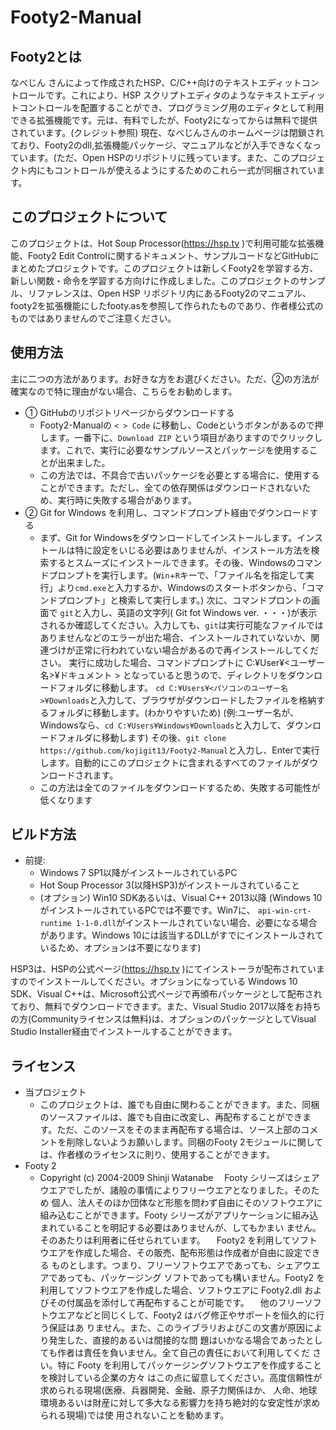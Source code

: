# Footy2-Manual
## Footy2とは
なべじん さんによって作成されたHSP、C/C++向けのテキストエディットコントロールです。これにより、HSP スクリプトエディタのようなテキストエディットコントロールを配置することができ、プログラミング用のエディタとして利用できる拡張機能です。元は、有料でしたが、Footy2になってからは無料で提供されています。(クレジット参照)
現在、なべじんさんのホームページは閉鎖されており、Footy2のdll,拡張機能パッケージ、マニュアルなどが入手できなくなっています。(ただ、Open HSPのリポジトリに残っています。また、このプロジェクト内にもコントロールが使えるようにするためのこれら一式が同梱されています。
## このプロジェクトについて
このプロジェクトは、Hot Soup Processor(https://hsp.tv )で利用可能な拡張機能、Footy2 Edit Controlに関するドキュメント、サンプルコードなどGitHubにまとめたプロジェクトです。このプロジェクトは新しくFooty2を学習する方、新しい関数・命令を学習する方向けに作成しました。このプロジェクトのサンプル、リファレンスは、Open HSP リポジトリ内にあるFooty2のマニュアル、footy2を拡張機能にしたfooty.asを参照して作られたものであり、作者様公式のものではありませんのでご注意ください。
## 使用方法
主に二つの方法があります。お好きな方をお選びください。ただ、②の方法が確実なので特に理由がない場合、こちらをお勧めします。
- ① GitHubのリポジトリページからダウンロードする
   - Footy2-Manualの `< > Code` に移動し、Codeというボタンがあるので押します。一番下に、`Download ZIP` という項目がありますのでクリックします。これで、実行に必要なサンプルソースとパッケージを使用することが出来ました。
   - この方法では、不具合で古いパッケージを必要とする場合に、使用することができます。ただし、全ての依存関係はダウンロードされないため、実行時に失敗する場合があります。
- ② Git for Windows を利用し、コマンドプロンプト経由でダウンロードする
   - まず、Git for Windowsをダウンロードしてインストールします。インストールは特に設定をいじる必要はありませんが、インストール方法を検索するとスムーズにインストールできます。その後、Windowsのコマンドプロンプトを実行します。(`Win`+`R`キーで、「ファイル名を指定して実行」より`cmd.exe`と入力するか、Windowsのスタートボタンから、「コマンドプロンプト」と検索して実行します。)
次に、コマンドプロントの画面で `git`と入力し、英語の文字列( Git fot Windows ver. ・・・)が表示されるか確認してください。入力しても、`git`は実行可能なファイルではありませんなどのエラーが出た場合、インストールされていないか、関連づけが正常に行われていない場合があるので再インストールしてください。
実行に成功した場合、コマンドプロンプトに C:¥User¥<ユーザー名>¥ドキュメント > となっていると思うので、ディレクトリをダウンロードフォルダに移動します。
`cd C:¥Users¥<パソコンのユーザー名>¥Downloads`と入力して、ブラウザがダウンロードしたファイルを格納するフォルダに移動します。(わかりやすいため)
(例:ユーザー名が、Windowsなら、`cd C:¥Users¥Windows¥Downloads`と入力して、ダウンロードフォルダに移動します)
その後、`git clone https://github.com/kojigit13/Footy2-Manual`と入力し、Enterで実行します。自動的にこのプロジェクトに含まれるすべてのファイルがダウンロードされます。
   - この方法は全てのファイルをダウンロードするため、失敗する可能性が低くなります
## ビルド方法
- 前提: 
   - Windows 7 SP1以降がインストールされているPC
   - Hot Soup Processor 3(以降HSP3)がインストールされていること
   - (オプション) Win10 SDKあるいは、Visual C++ 2013以降 (Windows 10がインストールされているPCでは不要です。Win7に、
   `api-win-crt-runtime 1-1-0.dll`がインストールされていない場合、必要になる場合があります。Windows 10には該当するDLLがすでにインストールされているため、オプションは不要になります)
 
 HSP3は、HSPの公式ページ(https://hsp.tv )にてインストーラが配布されていますのでインストールしてください。オプションになっている Windows 10 SDK、Visual C++は、Microsoft公式ページで再頒布パッケージとして配布されており、無料でダウンロードできます。また、Visual Studio 2017以降をお持ちの方(Communityライセンスは無料)は、オプションのパッケージとしてVisual Studio Installer経由でインストールすることができます。
## ライセンス
- 当プロジェクト
   - このプロジェクトは、誰でも自由に関わることができます。また、同梱のソースファイルは、誰でも自由に改変し、再配布することができます。ただ、このソースをそのまま再配布する場合は、ソース上部のコメントを削除しないようお願いします。同梱のFooty 2モジュールに関しては、作者様のライセンスに則り、使用することができます。
- Footy 2
   - Copyright (c) 2004-2009 Shinji Watanabe
　Footy シリーズはシェアウエアでしたが、諸般の事情によりフリーウエアとなりました。そのため
個人、法人そのほか団体など形態を問わず自由にそのソフトウエアに組み込むことができます。Footy
シリーズがアプリケーションに組み込まれていることを明記する必要はありませんが、してもかまい
ません。そのあたりは利用者に任せられています。
　Footy2 を利用してソフトウエアを作成した場合、その販売、配布形態は作成者が自由に設定できる
ものとします。つまり、フリーソフトウエアであっても、シェアウエアであっても、パッケージング
ソフトであっても構いません。Footy2 を利用してソフトウエアを作成した場合、ソフトウエアに
Footy2.dll およびその付属品を添付して再配布することが可能です。
　他のフリーソフトウエアなどと同じくして、Footy2 はバグ修正やサポートを恒久的に行う保証はあ
りません。また、このライブラリおよびこの文書が原因により発生した、直接的あるいは間接的な問
題はいかなる場合であったとしても作者は責任を負いません。全て自己の責任において利用してくだ
さい。特に Footy を利用してパッケージングソフトウエアを作成することを検討している企業の方々
はこの点に留意してください。高度信頼性が求められる現場(医療、兵器開発、金融、原子力関係ほか、
人命、地球環境あるいは財産に対して多大なる影響力を持ち絶対的な安定性が求められる現場)では使
用されないことを勧めます。
